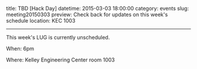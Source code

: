 title: TBD [Hack Day] 
datetime: 2015-03-03 18:00:00
category: events
slug: meeting20150303
preview: Check back for updates on this week's schedule
location: KEC 1003

---

This week's LUG is currently unscheduled.

When: 6pm

Where: Kelley Engineering Center room 1003
